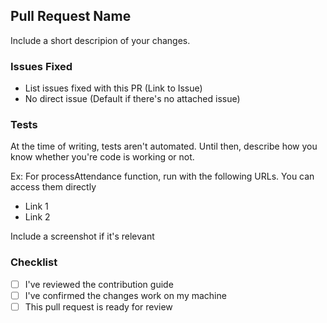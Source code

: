 ## Pull Request Name

Include a short descripion of your changes.

### Issues Fixed
* List issues fixed with this PR (Link to Issue)
* No direct issue (Default if there's no attached issue)

### Tests
At the time of writing, tests aren't automated. Until then, describe how you know whether you're code is working or not.

Ex: For processAttendance function, run with the following URLs. You can access them directly
* Link 1
* Link 2

Include a screenshot if it's relevant

### Checklist
- [ ] I've reviewed the contribution guide
- [ ] I've confirmed the changes work on my machine
- [ ] This pull request is ready for review